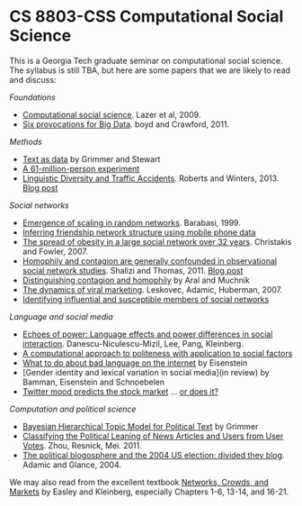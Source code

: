 CS 8803-CSS Computational Social Science
============

This is a Georgia Tech graduate seminar on computational social science. 
The syllabus is still TBA, but here are some papers that we are likely to read and discuss:

*Foundations*

+ [Computational social science](http://gking.harvard.edu/files/LazPenAda09.pdf). Lazer et al, 2009.
+ [Six provocations for Big Data](http://papers.ssrn.com/sol3/papers.cfm?abstract_id=1926431). boyd and Crawford, 2011.

*Methods*

+ [Text as data](http://stanford.edu/~jgrimmer/tad2.pdf) by Grimmer and Stewart
+ [A 61-million-person experiment](http://www.nature.com/nature/journal/v489/n7415/abs/nature11421.html)
+ [Linguistic Diversity and Traffic Accidents](http://www.plosone.org/article/authors/info%3Adoi%2F10.1371%2Fjournal.pone.0070902). Roberts and Winters, 2013. [Blog post](http://www.replicatedtypo.com/uncovering-spurious-correlations-between-language-and-culture/6396.html)

*Social networks*

+ [Emergence of scaling in random networks](http://arxiv.org/pdf/cond-mat/9910332). Barabasi, 1999.
+ [Inferring friendship network structure using mobile phone data](http://ateson.com/ws/r/www.pnas.org/content/106/36/15274.full)
+ [The spread of obesity in a large social network over 32 years](http://www.nejm.org/doi/full/10.1056/NEJMsa066082). Christakis and Fowler, 2007.
+ [Homophily and contagion are generally confounded in observational social network studies](http://smr.sagepub.com/content/40/2/211.full.pdf+html). Shalizi and Thomas, 2011. [Blog post](http://vserver1.cscs.lsa.umich.edu/~crshalizi/weblog/656.html)
+ [Distinguishing contagion and homophily](http://www.pnas.org/content/106/51/21544.full) by Aral and Muchnik
+ [The dynamics of viral marketing](http://arxiv.org/pdf/physics/0509039). Leskovec, Adamic, Huberman, 2007.
+ [Identifying influential and susceptible members of social networks](http://www.sciencemag.org/content/337/6092/337.short)

*Language and social media*

+ [Echoes of power: Language effects and power differences in social interaction](http://www.mpi-sws.org/~cristian/Echoes_of_power.html). Danescu-Niculescu-Mizil, Lee, Pang, Kleinberg.
+ [A computational approach to politeness with application to social factors](http://www.mpi-sws.org/~cristian/Politeness.html)
+ [What to do about bad language on the internet](http://www.cc.gatech.edu/~jeisenst/papers/naacl2013-badlanguage.pdf) by Eisenstein
+ [Gender identity and lexical variation in social media](in review) by Bamman, Eisenstein and Schnoebelen
+ [Twitter mood predicts the stock market](http://arxiv.org/pdf/1010.3003.pdf?iframe=true&width=90%25&height=90%25) ... [or does it?](http://sellthenews.tumblr.com/post/21067996377/noitdoesnot)

*Computation and political science*

+ [Bayesian Hierarchical Topic Model for Political Text](http://www.stanford.edu/~jgrimmer/ExpAgendaFinal.pdf) by Grimmer
+ [Classifying the Political Leaning of News Articles and Users from User Votes](http://misc.si.umich.edu/publications/62). Zhou, Resnick, Mei. 2011.
+ [The political blogosphere and the 2004 US election: divided they blog](http://nielsen-online.com/downloads/us/buzz/wp_PoliticalBlogosphere_Glance_2004.pdf). Adamic and Glance, 2004.


We may also read from the excellent textbook [Networks, Crowds, and Markets](http://www.cs.cornell.edu/home/kleinber/networks-book/) by Easley and Kleinberg, 
especially Chapters 1-6, 13-14, and 16-21.
